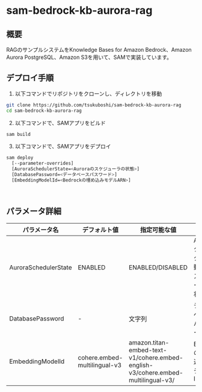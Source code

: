 # sam-bedrock-kb-aurora-rag

## 概要

RAGのサンプルシステムをKnowledge Bases for Amazon Bedrock、Amazon Aurora PostgreSQL、Amazon S3を用いて、SAMで実装しています。  

## デプロイ手順

1. 以下コマンドでリポジトリをクローンし、ディレクトリを移動

```bash
git clone https://github.com/tsukuboshi/sam-bedrock-kb-aurora-rag
cd sam-bedrock-kb-aurora-rag
```

2. 以下コマンドで、SAMアプリをビルド

```bash
sam build
```

3. 以下コマンドで、SAMアプリをデプロイ

```bash
sam deploy 
  [--parameter-overrides]
  [AuroraSchedulerState=<Auroraのスケジューラの状態>]
  [DatabasePassword=<データベースパスワード>]
  [EmbeddingModelId=<Bedrockの埋め込みモデルARN>]

  
```

## パラメータ詳細

|パラメータ名|デフォルト値|指定可能な値|説明|
|---|---|---|---|
|AuroraSchedulerState|ENABLED|ENABLED/DISABLED|Auroraクラスター起動停止スケジューラの状態|
|DatabasePassword|-|文字列|データベースパスワード|
|EmbeddingModelId|cohere.embed-multilingual-v3|amazon.titan-embed-text-v1/cohere.embed-english-v3/cohere.embed-multilingual-v3/|Bedrockの埋め込みモデルのID|
